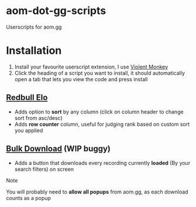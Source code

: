 # aom-dot-gg-scripts
Userscripts for aom.gg
# Installation 
1. Install your favourite userscript extension, I use [Violent Monkey](https://chromewebstore.google.com/detail/violentmonkey/jinjaccalgkegednnccohejagnlnfdag?hl=en&pli=1)
2. Click the heading of a script you want to install, it should automatically open a tab that lets you view the code and press install

## [Redbull Elo](https://github.com/JAB-dev/aom-dot-gg-scripts/raw/main/redbullelo.user.js)
- Adds option to **sort** by any column (click on column header to change sort from asc/desc)
- Adds **row counter** column, useful for judging rank based on custom sort you applied

## [Bulk Download](https://github.com/JAB-dev/aom-dot-gg-scripts/raw/main/bulkDownload.user.js) (WIP buggy)
- Adds a button that downloads every recording currently **loaded** (By your search filters) on screen
> [!NOTE]  
> You will probably need to **allow all popups** from aom.gg, as each download counts as a popup
